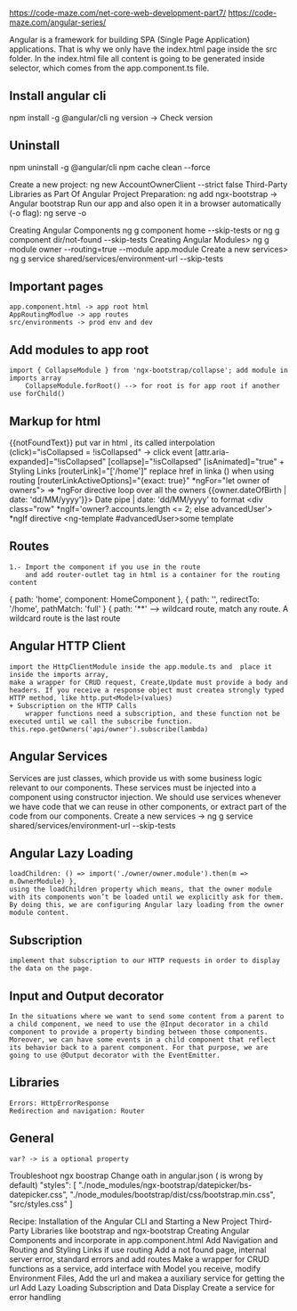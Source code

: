 https://code-maze.com/net-core-web-development-part7/
https://code-maze.com/angular-series/

Angular is a framework for building SPA (Single Page Application) applications. 
That is why we only have the index.html page inside the src folder. In the index.html file all content is going to be generated inside <app-root></app-root> selector, which comes from the app.component.ts file.

## Install angular cli
npm install -g @angular/cli
ng version -> Check version
## Uninstall
npm uninstall -g @angular/cli
npm cache clean --force

Create a new project: ng new AccountOwnerClient --strict false
Third-Party Libraries as Part Of Angular Project Preparation:
    ng add ngx-bootstrap  -> Angular bootstrap
Run our app and also open it in a browser automatically (-o flag): ng serve -o

Creating Angular Components
    ng g component home --skip-tests or ng g component dir/not-found --skip-tests
Creating Angular Modules>
    ng g module owner --routing=true --module app.module
Create a new services>
    ng g service shared/services/environment-url --skip-tests
## Important pages
    app.component.html -> app root html
    AppRoutingModlue -> app routes
    src/environments -> prod env and dev

## Add modules to app root
    import { CollapseModule } from 'ngx-bootstrap/collapse'; add module in imports array
        CollapseModule.forRoot() --> for root is for app root if another use forChild()
## Markup for html
 {{notFoundText}} put var in html , its called interpolation
 (click)="isCollapsed = !isCollapsed" -> click event
 [attr.aria-expanded]="!isCollapsed"
 [collapse]="!isCollapsed" [isAnimated]="true"
    + Styling Links
        [routerLink]="['/home']" replace href in linka (<a>) when using routing
        [routerLinkActiveOptions]="{exact: true}"
    *ngFor="let owner of owners"> => *ngFor directive loop over all the owners
    <td>{{owner.dateOfBirth | date: 'dd/MM/yyyy'}}</td>>  Date pipe | date: 'dd/MM/yyyy' to format
    <div class="row" *ngIf='owner?.accounts.length <= 2; else advancedUser'> *ngIf directive
        <ng-template #advancedUser>some template <ng-template>

## Routes
    1.- Import the component if you use in the route 
        and add router-outlet tag in html is a container for the routing content
  { path: 'home', component: HomeComponent }, 
  { path: '', redirectTo: '/home', pathMatch: 'full' }
  { path: '**' --> wildcard route, match any route. A wildcard route is the last route

## Angular HTTP Client
    import the HttpClientModule inside the app.module.ts and  place it inside the imports array,
    make a wrapper for CRUD request, Create,Update must provide a body and headers. If you receive a response object must createa strongly typed HTTP method, like http.put<Model>(values)
    + Subscription on the HTTP Calls
        wrapper functions need a subscription, and these function not be executed until we call the subscribe function.   this.repo.getOwners('api/owner').subscribe(lambda)

## Angular Services
Services are just classes, which provide us with some business logic relevant to our components. These services must be injected into a component using constructor injection.
We should use services whenever we have code that we can reuse in other components, or extract part of the code from our components.
Create a new services -> ng g service shared/services/environment-url --skip-tests

## Angular Lazy Loading
    loadChildren: () => import('./owner/owner.module').then(m => m.OwnerModule) },
    using the loadChildren property which means, that the owner module with its components won’t be loaded until we explicitly ask for them. By doing this, we are configuring Angular lazy loading from the owner module content.
## Subscription
    implement that subscription to our HTTP requests in order to display the data on the page.

## Input and Output decorator
    In the situations where we want to send some content from a parent to a child component, we need to use the @Input decorator in a child component to provide a property binding between those components. Moreover, we can have some events in a child component that reflect its behavior back to a parent component. For that purpose, we are going to use @Output decorator with the EventEmitter.
## Libraries
    Errors: HttpErrorResponse
    Redirection and navigation: Router

## General
    var? -> is a optional property


Troubleshoot ngx boostrap
Change oath in angular.json ( is wrong by default)
"styles": [
  "./node_modules/ngx-bootstrap/datepicker/bs-datepicker.css",
  "./node_modules/bootstrap/dist/css/bootstrap.min.css",
  "src/styles.css"
]

Recipe: 
Installation of the Angular CLI and Starting a New Project
Third-Party Libraries like bootstrap and ngx-bootstrap
Creating Angular Components and incorporate in app.component.html
Add Navigation and Routing and Styling Links if use routing
Add a not found page, internal server error, standard errors and add routes
Make a wrapper for CRUD functions as a service, add interface with Model you receive,
     modify Environment Files, Add the url and makea a auxiliary service for getting the url
Add Lazy Loading
Subscription and Data Display
Create a service for error handling